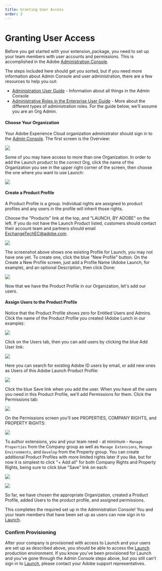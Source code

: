 ```yaml
---
title: Granting User Access
order: 3
---
```


# Granting User Access

Before you get started with your extension_package, you need to set up your team members with user accounts and permissions.  This is accomplished in the Adobe [Administration Console](https://adminconsole.adobe.com/).

The steps included here should get you sorted, but if you need more information about Admin Console and user administration, there are a few resources to help you out:

- [Administration User Guide](https://helpx.adobe.com/enterprise/administering/user-guide.html?topic=/enterprise/administering/morehelp/introduction.ug.js) - Information about all things in the Admin Console
- [Administrative Roles in the Enterprise User Guide](https://helpx.adobe.com/au/enterprise/using/admin-roles.html) - More about the different types of administration roles.  For the guide below, we'll assume you are an Org Admin.

#### Choose Your Organization

Your Adobe Experience Cloud organization administrator should sign in to the [Admin Console](https://adminconsole.adobe.com/). The first screen is the Overview:

![](/images/getting-started/admin-console-overview.jpg)

Some of you may have access to more than one Organization. In order to add the Launch product to the correct Org, click the name of the Organization you see in the upper right corner of the screen, then choose the one where you want to use Launch:

![](/images/getting-started/admin-console-choose-org.jpg)

#### Create a Product Profile

A Product Profile is a group.  Individual rights are assigned to product profiles and any users in the profile will inherit those rights.

Choose the "Products" link at the top, and "LAUNCH, BY ADOBE" on the left. If you do not have the Launch Product listed, customers should contact their account team and partners should email <ExchangeTechEC@adobe.com>.

![](/images/getting-started/admin-console-products-launch.jpg)

The screenshot above shows one existing Profile for Launch, you may not have one yet. To create one, click the blue "New Profile" button. On the Create a New Profile screen, just add a Profile Name (Adobe Launch, for example), and an optional Description, then click Done:

![](/images/getting-started/admin-console-create-a-new-profile.jpg)

Now that we have the Product Profile in our Organization, let's add our users.

#### Assign Users to the Product Profile

Notice that the Product Profile shows zero for Entitled Users and Admins. Click the name of the Product Profile you created (Adobe Lunch in our example):

![](/images/getting-started/admin-console-profiles-add-user.jpg)

Click on the Users tab, then you can add users by clicking the blue Add User link:

![](/images/getting-started/admin-console-add-launch-user.jpg)

Here you can search for existing Adobe ID users by email, or add new ones as Users of this Adobe Launch Product Profile:

![](/images/getting-started/admin-console-add-user.jpg)

Click the blue Save link when you add the user. When you have all the users you need in this Product Profile, we'll add Permissions for them. Click the Permissions tab:

![](/images/getting-started/admin-console-profile-permissions.jpg)

On the Permissions screen you'll see PROPERTIES, COMPANY RIGHTS, and PROPERTY RIGHTS:

![](/images/getting-started/admin_console_rights.png)

To author extensions, you and your team need - at minimum - `Manage Properties` from the Company group as well as `Manage Extensions`, `Manage Environments`, and `Develop` from the Property group. You can create additional Product Profiles with more limited rights later if you like, but for now it is simplest to click "+ Add all" for both Company Rights and Property Rights, being sure to click blue "Save" link on each:

![](/images/getting-started/admin_console_add_all_company_rights.png)

![](/images/getting-started/admin_console_add_all_property_rights.png)

So far, we have chosen the appropriate Organization, created a Product Profile, added Users to the product profile, and assigned permissions.

This completes the required set up in the Administration Console! You and your team members that have been set up as users can now sign in to [Launch](https://launch.adobe.com/).

### Confirm Provisioning

After your company is provisioned with access to Launch and your users are set up as described above, you should be able to access the [Launch](https://launch.adobe.com/) production environment. If you know you've been provisioned for Launch and you've gone through the Admin Console steps above, but you still can't sign in to [Launch](https://launch.adobe.com/), please contact your Adobe support representatives.